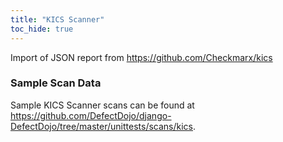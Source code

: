 ```yaml
---
title: "KICS Scanner"
toc_hide: true
---
```

Import of JSON report from <https://github.com/Checkmarx/kics>

### Sample Scan Data
Sample KICS Scanner scans can be found at https://github.com/DefectDojo/django-DefectDojo/tree/master/unittests/scans/kics.